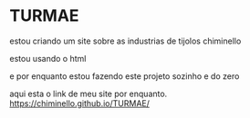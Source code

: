 # TURMAE

estou criando um site sobre as industrias de tijolos chiminello

estou usando o html

e por enquanto estou fazendo este projeto sozinho e do zero

aqui esta o link de meu site por enquanto. https://chiminello.github.io/TURMAE/
